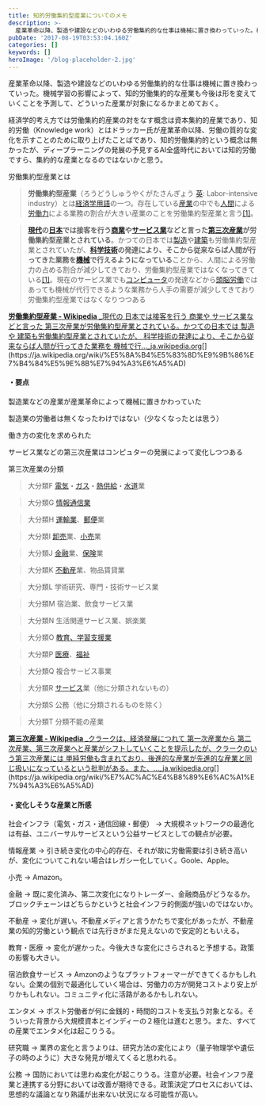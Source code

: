 ```yaml
---
title: 知的労働集約型産業についてのメモ
description: >-
  産業革命以降、製造や建設などのいわゆる労働集約的な仕事は機械に置き換わっていった。機械学習の影響によって、知的労働集約的な産業も今後は形を変えていくことを予測して、どういった産業が対象になるかまとめておく。
pubDate: '2017-08-19T03:53:04.160Z'
categories: []
keywords: []
heroImage: '/blog-placeholder-2.jpg'
---
```


産業革命以降、製造や建設などのいわゆる労働集約的な仕事は機械に置き換わっていった。機械学習の影響によって、知的労働集約的な産業も今後は形を変えていくことを予測して、どういった産業が対象になるかまとめておく。

経済学的考え方では労働集約的産業の対をなす概念は資本集約的産業であり、知的労働（Knowledge work）とはドラッカー氏が産業革命以降、労働の質的な変化を示すことのために取り上げたことばであり、知的労働集約的という概念は無かったが、ディープラーニングの発展の予見するAI全盛時代においては知的労働ですら、集約的な産業となるのではないかと思う。

労働集約型産業とは

> **労働集約型産業**（ろうどうしゅうやくがたさんぎょう [英](https://ja.wikipedia.org/wiki/%E8%8B%B1%E8%AA%9E "英語"): Labor-intensive industry）とは[経済学](https://ja.wikipedia.org/wiki/%E7%B5%8C%E6%B8%88%E5%AD%A6 "経済学")[用語](https://ja.wikipedia.org/wiki/%E7%94%A8%E8%AA%9E "用語")の一つ。存在している[産業](https://ja.wikipedia.org/wiki/%E7%94%A3%E6%A5%AD "産業")の中でも[人間](https://ja.wikipedia.org/wiki/%E4%BA%BA%E9%96%93 "人間")による[労働力](https://ja.wikipedia.org/wiki/%E5%8A%B4%E5%83%8D%E5%8A%9B "労働力")による業務の割合が大きい産業のことを労働集約型産業と言う[\[1\]](https://ja.wikipedia.org/wiki/%E5%8A%B4%E5%83%8D%E9%9B%86%E7%B4%84%E5%9E%8B%E7%94%A3%E6%A5%AD#cite_note-capital-1)。

> [**現代**](https://ja.wikipedia.org/wiki/%E7%8F%BE%E4%BB%A3 "現代")**の**[**日本**](https://ja.wikipedia.org/wiki/%E6%97%A5%E6%9C%AC "日本")**では接客を行う**[**商業**](https://ja.wikipedia.org/wiki/%E5%95%86%E6%A5%AD "商業")**や**[**サービス業**](https://ja.wikipedia.org/wiki/%E3%82%B5%E3%83%BC%E3%83%93%E3%82%B9%E6%A5%AD "サービス業")**などと言った**[**第三次産業**](https://ja.wikipedia.org/wiki/%E7%AC%AC%E4%B8%89%E6%AC%A1%E7%94%A3%E6%A5%AD "第三次産業")**が労働集約型産業とされている**。かつての日本では[製造](https://ja.wikipedia.org/wiki/%E8%A3%BD%E9%80%A0 "製造")や[建築](https://ja.wikipedia.org/wiki/%E5%BB%BA%E7%AF%89 "建築")も労働集約型産業とされていたが、[**科学技術**](https://ja.wikipedia.org/wiki/%E7%A7%91%E5%AD%A6%E6%8A%80%E8%A1%93 "科学技術")**の発達により、そこから従来ならば人間が行ってきた業務を**[**機械**](https://ja.wikipedia.org/wiki/%E6%A9%9F%E6%A2%B0 "機械")**で行えるようになっている**ことから、人間による労働力の占める割合が減少してきており、労働集約型産業ではなくなってきている[\[1\]](https://ja.wikipedia.org/wiki/%E5%8A%B4%E5%83%8D%E9%9B%86%E7%B4%84%E5%9E%8B%E7%94%A3%E6%A5%AD#cite_note-capital-1)。現在のサービス業でも[コンピュータ](https://ja.wikipedia.org/wiki/%E3%82%B3%E3%83%B3%E3%83%94%E3%83%A5%E3%83%BC%E3%82%BF "コンピュータ")の発達などから[頭脳労働](https://ja.wikipedia.org/wiki/%E9%A0%AD%E8%84%B3%E5%8A%B4%E5%83%8D "頭脳労働")ではあっても機械が代行できるような業務から人手の需要が減少してきており労働集約型産業ではなくなりつつある

[**労働集約型産業 - Wikipedia**
_現代の 日本では接客を行う 商業や サービス業などと言った 第三次産業が労働集約型産業とされている。かつての日本では 製造や 建築も労働集約型産業とされていたが、 科学技術の発達により、そこから従来ならば人間が行ってきた業務を 機械で行…_ja.wikipedia.org](https://ja.wikipedia.org/wiki/%E5%8A%B4%E5%83%8D%E9%9B%86%E7%B4%84%E5%9E%8B%E7%94%A3%E6%A5%AD "https://ja.wikipedia.org/wiki/%E5%8A%B4%E5%83%8D%E9%9B%86%E7%B4%84%E5%9E%8B%E7%94%A3%E6%A5%AD")[](https://ja.wikipedia.org/wiki/%E5%8A%B4%E5%83%8D%E9%9B%86%E7%B4%84%E5%9E%8B%E7%94%A3%E6%A5%AD)

#### ・要点

製造業などの産業が産業革命によって機械に置きかわっていた

製造業の労働者は無くなったわけではない（少なくなったとは思う）

働き方の変化を求められた

サービス業などの第三次産業はコンピュターの発展によって変化しつつある

第三次産業の分類

> 大分類F [電気](https://ja.wikipedia.org/wiki/%E9%9B%BB%E6%B0%97 "電気")・[ガス](https://ja.wikipedia.org/wiki/%E3%82%AC%E3%82%B9%E7%87%83%E6%96%99 "ガス燃料")・[熱供給](https://ja.wikipedia.org/wiki/%E7%86%B1%E4%BE%9B%E7%B5%A6 "熱供給")・[水道](https://ja.wikipedia.org/wiki/%E6%B0%B4%E9%81%93 "水道")業

> 大分類G [情報通信業](https://ja.wikipedia.org/wiki/%E6%83%85%E5%A0%B1%E9%80%9A%E4%BF%A1%E6%A5%AD "情報通信業")

> 大分類H [運輸業](https://ja.wikipedia.org/wiki/%E9%81%8B%E8%BC%B8%E6%A5%AD "運輸業")、[郵便](https://ja.wikipedia.org/wiki/%E9%83%B5%E4%BE%BF "郵便")業

> 大分類I [卸売](https://ja.wikipedia.org/wiki/%E5%8D%B8%E5%A3%B2 "卸売")業、[小売](https://ja.wikipedia.org/wiki/%E5%B0%8F%E5%A3%B2 "小売")業

> 大分類J [金融](https://ja.wikipedia.org/wiki/%E9%87%91%E8%9E%8D "金融")業、[保険](https://ja.wikipedia.org/wiki/%E4%BF%9D%E9%99%BA "保険")業

> 大分類K [不動産](https://ja.wikipedia.org/wiki/%E4%B8%8D%E5%8B%95%E7%94%A3 "不動産")業、物品賃貸業

> 大分類L 学術研究、専門・技術サービス業

> 大分類M 宿泊業、飲食サービス業

> 大分類N 生活関連サービス業、娯楽業

> 大分類O [教育、学習支援業](https://ja.wikipedia.org/wiki/%E6%95%99%E8%82%B2%E3%80%81%E5%AD%A6%E7%BF%92%E6%94%AF%E6%8F%B4%E6%A5%AD "教育、学習支援業")

> 大分類P [医療](https://ja.wikipedia.org/wiki/%E5%8C%BB%E7%99%82 "医療")、[福祉](https://ja.wikipedia.org/wiki/%E7%A6%8F%E7%A5%89 "福祉")

> 大分類Q 複合サービス事業

> 大分類R [サービス](https://ja.wikipedia.org/wiki/%E3%82%B5%E3%83%BC%E3%83%93%E3%82%B9 "サービス")業（他に分類されないもの）

> 大分類S 公務（他に分類されるものを除く）

> 大分類T 分類不能の産業

[**第三次産業 - Wikipedia**
_クラークは、経済発展につれて 第一次産業から 第二次産業、第三次産業へと産業がシフトしていくことを提示したが、クラークのいう第三次産業には 単純労働も含まれており、後進的な産業が先進的な産業と同じ扱いになっているという批判がある。また、…_ja.wikipedia.org](https://ja.wikipedia.org/wiki/%E7%AC%AC%E4%B8%89%E6%AC%A1%E7%94%A3%E6%A5%AD "https://ja.wikipedia.org/wiki/%E7%AC%AC%E4%B8%89%E6%AC%A1%E7%94%A3%E6%A5%AD")[](https://ja.wikipedia.org/wiki/%E7%AC%AC%E4%B8%89%E6%AC%A1%E7%94%A3%E6%A5%AD)

#### ・変化しそうな産業と所感

社会インフラ（電気・ガス・通信回線・郵便） → 大規模ネットワークの最適化は有益、ユニバーサルサービスという公益サービスとしての観点が必要。

情報産業 → 引き続き変化の中心的存在、それが故に労働需要は引き続き高いが、変化についてこれない場合はレガシー化していく。Goole、Apple。

小売 → Amazon。

金融 → 既に変化済み、第二次変化になりトレーダー、金融商品がどうなるか。ブロックチェーンはどちらかというと社会インフラ的側面が強いのではないか。

不動産 → 変化が遅い。不動産メディアと言うかたちで変化があったが、不動産業の知的労働という観点では先行きがまだ見えないので安定的ともいえる。

教育・医療 → 変化が遅かった。今後大きな変化にさらされると予想する。政策の影響も大きい。

宿泊飲食サービス → Amzonのようなプラットフォーマーができてくるかもしれない。企業の個別で最適化していく場合は、労働力の方が開発コストより安上がりかもしれない。コミュニティ化に活路があるかもしれない。

エンタメ → ポスト労働者が何に金銭的・時間的コストを支払う対象となる。そういった背景から大規模資本とインディーの２極化は進むと思う。また、すべての産業でエンタメ化は起こりうる。

研究職 → 業界の変化と言うよりは、研究方法の変化により（量子物理学や遺伝子の時のように）大きな発見が増えてくると思われる。

公務 → 国防においては思わぬ変化が起こりうる。注意が必要。社会インフラ産業と連携する分野においては改善が期待できる。政策決定プロセスにおいては、思想的な議論となり熟議が出来ない状況になる可能性が高い。
